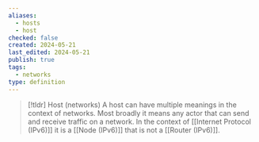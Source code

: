```yaml
---
aliases:
  - hosts
  - host
checked: false
created: 2024-05-21
last_edited: 2024-05-21
publish: true
tags:
  - networks
type: definition
---
```

>[!tldr] Host (networks)
> A host can have multiple meanings in the context of networks. Most broadly it means any actor that can send and receive traffic on a network. 
> In the context of [[Internet Protocol (IPv6)]] it is a [[Node (IPv6)]] that is not a [[Router (IPv6)]].
